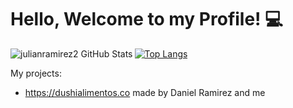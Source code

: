 # Hello, Welcome to my Profile! :computer:

<img align="left" alt="julianramirez2 GitHub Stats" src="https://github-readme-stats.vercel.app/api?username=julianramirez2&show_icons=true&hide_border=true%22/%3E">

[![Top Langs](https://github-readme-stats.vercel.app/api/top-langs/?username=julianramirez2&&hide=javascript,css,html)](https://github.com/anuraghazra/github-readme-stats)

My projects:

* https://dushialimentos.co made by Daniel Ramirez and me
